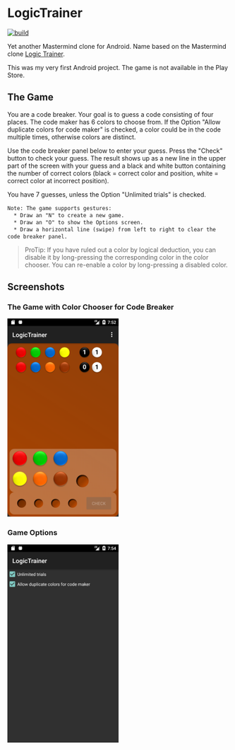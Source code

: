 # LogicTrainer

[![build](https://github.com/ndrprssnr/LogicTrainer/workflows/Java%20CI%20with%20Gradle/badge.svg)](https://github.com/ndrprssnr/LogicTrainer/actions)

Yet another Mastermind clone for Android.
Name based on the Mastermind clone [Logic Trainer](https://www.ddr-museum.de/objectdatabase/daphne/3/33867.pressedownload.jpg).

This was my very first Android project. The game is not available in the Play Store.

## The Game

You are a code breaker. Your goal is to guess a code consisting of four places. The code maker has 6 colors to choose from. If the Option "Allow duplicate colors for code maker" is checked, a color could be in the code multiple times, otherwise colors are distinct.

Use the code breaker panel below to enter your guess. Press the "Check" button to check your guess. The result shows up as a new line in the upper part of the screen with your guess and a black and white button containing the number of correct colors (black = correct color and position, white = correct color at incorrect position).

You have 7 guesses, unless the Option "Unlimited trials" is checked.

    Note: The game supports gestures:
      * Draw an "N" to create a new game.
      * Draw an "O" to show the Options screen.
      * Draw a horizontal line (swipe) from left to right to clear the code breaker panel.
      
> ProTip: If you have ruled out a color by logical deduction, you can disable it by long-pressing the corresponding color in the color chooser. You can re-enable a color by long-pressing a disabled color.

## Screenshots

### The Game with Color Chooser for Code Breaker

<img src="screenshot-game.png" alt="Game" width="50%"/>

### Game Options

<img src="screenshot-options.png" alt="Options" width="50%"/>

